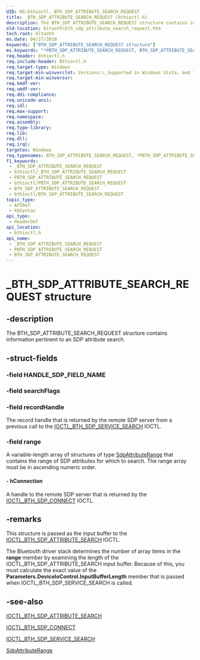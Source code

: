 ```yaml
---
UID: NS:bthioctl._BTH_SDP_ATTRIBUTE_SEARCH_REQUEST
title: _BTH_SDP_ATTRIBUTE_SEARCH_REQUEST (bthioctl.h)
description: The BTH_SDP_ATTRIBUTE_SEARCH_REQUEST structure contains information pertinent to an SDP attribute search.
old-location: bltooth\bth_sdp_attribute_search_request.htm
tech.root: bltooth
ms.date: 04/27/2018
keywords: ["BTH_SDP_ATTRIBUTE_SEARCH_REQUEST structure"]
ms.keywords: "*PBTH_SDP_ATTRIBUTE_SEARCH_REQUEST, BTH_SDP_ATTRIBUTE_SEARCH_REQUEST, BTH_SDP_ATTRIBUTE_SEARCH_REQUEST structure [Bluetooth Devices], PBTH_SDP_ATTRIBUTE_SEARCH_REQUEST, PBTH_SDP_ATTRIBUTE_SEARCH_REQUEST structure pointer [Bluetooth Devices], _BTH_SDP_ATTRIBUTE_SEARCH_REQUEST, bltooth.bth_sdp_attribute_search_request, bth_structs_7856642e-a720-490e-9240-d61ac6f257b4.xml, bthioctl/BTH_SDP_ATTRIBUTE_SEARCH_REQUEST, bthioctl/PBTH_SDP_ATTRIBUTE_SEARCH_REQUEST"
req.header: bthioctl.h
req.include-header: Bthioctl.h
req.target-type: Windows
req.target-min-winverclnt: Versions:\_Supported in Windows Vista, and later.
req.target-min-winversvr: 
req.kmdf-ver: 
req.umdf-ver: 
req.ddi-compliance: 
req.unicode-ansi: 
req.idl: 
req.max-support: 
req.namespace: 
req.assembly: 
req.type-library: 
req.lib: 
req.dll: 
req.irql: 
targetos: Windows
req.typenames: BTH_SDP_ATTRIBUTE_SEARCH_REQUEST, *PBTH_SDP_ATTRIBUTE_SEARCH_REQUEST
f1_keywords:
 - _BTH_SDP_ATTRIBUTE_SEARCH_REQUEST
 - bthioctl/_BTH_SDP_ATTRIBUTE_SEARCH_REQUEST
 - PBTH_SDP_ATTRIBUTE_SEARCH_REQUEST
 - bthioctl/PBTH_SDP_ATTRIBUTE_SEARCH_REQUEST
 - BTH_SDP_ATTRIBUTE_SEARCH_REQUEST
 - bthioctl/BTH_SDP_ATTRIBUTE_SEARCH_REQUEST
topic_type:
 - APIRef
 - kbSyntax
api_type:
 - HeaderDef
api_location:
 - bthioctl.h
api_name:
 - _BTH_SDP_ATTRIBUTE_SEARCH_REQUEST
 - PBTH_SDP_ATTRIBUTE_SEARCH_REQUEST
 - BTH_SDP_ATTRIBUTE_SEARCH_REQUEST
---
```


# _BTH_SDP_ATTRIBUTE_SEARCH_REQUEST structure


## -description

The BTH_SDP_ATTRIBUTE_SEARCH_REQUEST structure contains information pertinent to an SDP attribute
  search.

## -struct-fields

### -field HANDLE_SDP_FIELD_NAME

### -field searchFlags

#### 



#####

### -field recordHandle

The record handle that is returned by the remote SDP server from a previous call to the 
     <a href="/windows-hardware/drivers/ddi/bthioctl/ni-bthioctl-ioctl_bth_sdp_service_search">
     IOCTL_BTH_SDP_SERVICE_SEARCH</a> IOCTL.

### -field range

A variable-length array of structures of type 
     <a href="/windows/win32/api/bthsdpdef/ns-bthsdpdef-sdpattributerange">SdpAttributeRange</a> that contains the
     range of SDP attributes for which to search. The range array must be in ascending numeric order.


#### - hConnection

A handle to the remote SDP server that is returned by the 
     <a href="/windows-hardware/drivers/ddi/bthioctl/ni-bthioctl-ioctl_bth_sdp_connect">IOCTL_BTH_SDP_CONNECT</a> IOCTL.

## -remarks

This structure is passed as the input buffer to the 
    <a href="/windows-hardware/drivers/ddi/bthioctl/ni-bthioctl-ioctl_bth_sdp_attribute_search">
    IOCTL_BTH_SDP_ATTRIBUTE_SEARCH</a> IOCTL.

The Bluetooth driver stack determines the number of array items in the 
    <b>range</b> member by examining the length of the IOCTL_BTH_SDP_ATTRIBUTE_SEARCH input buffer. Because of
    this, you must calculate the exact value of the
    <b>Parameters.DeviceIoControl.InputBufferLength</b> member that is passed when
    IOCTL_BTH_SDP_SERVICE_SEARCH is called.

## -see-also

<a href="/windows-hardware/drivers/ddi/bthioctl/ni-bthioctl-ioctl_bth_sdp_attribute_search">IOCTL_BTH_SDP_ATTRIBUTE_SEARCH</a>



<a href="/windows-hardware/drivers/ddi/bthioctl/ni-bthioctl-ioctl_bth_sdp_connect">IOCTL_BTH_SDP_CONNECT</a>



<a href="/windows-hardware/drivers/ddi/bthioctl/ni-bthioctl-ioctl_bth_sdp_service_search">IOCTL_BTH_SDP_SERVICE_SEARCH</a>



<a href="/windows/win32/api/bthsdpdef/ns-bthsdpdef-sdpattributerange">SdpAttributeRange</a>

